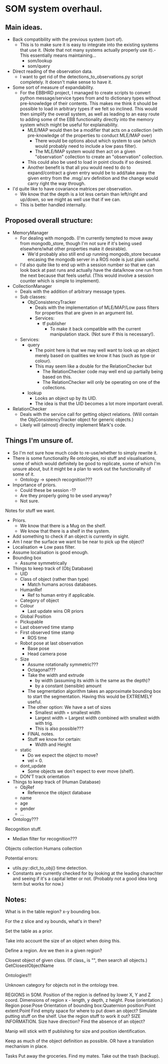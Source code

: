 # SOM system overhaul.

## Main ideas.
 - Back compatibility with the previous system (sort of). 
    - This is to make sure it is easy to integrate into the existing systems that use it. (Note that not many systems actually properly use it).- This essentially means maintaining...
        - som/lookup
        - som/query
 - Direct reading of the observation data.
    - I want to get rid of the detections_to_observations.py script completely. It doesn't make sense to have it.
 - Some sort of measure of expandability.
    - For the EBBHRD project, I managed to create scripts to convert python message/service types from and to dictionary types without pre-knowledge of their contents. This makes me think it should be possible to load in arbitrary types if we felt so inclined. This would then simplify the overall system, as well as leading to an easy route to adding some of the EBB functionality directly into the memory system which might be useful for explainability. 
        - MLE/MAP would then be a modifier that acts on a collection (with pre-knowledge of the properties to conduct MLE/MAP over)
            - There would be options about which system to use (which would probably need to include a low pass filter).
            - The MLE/MAP system would then act on a given "observation" collection to create an "observation" collection.
        - This could also be used to load in point clouds if so desired. 
        - Another benefit is that all you would need to do to expand/contract a given entry would be to add/take away the given entry from the .msg/.srv definition and the change would carry right the way through. 
 - I'd quite like to have covariance matrices per observation.
    - We know that the depth is a lot less certain than left/right and up/down, so we might as well use that if we can. 
    - This is better handled internally.

## Proposed overall structure:

 - MemoryManager
    - For dealing with mongodb. (I'm currently tempted to move away from mongodb_store, though I'm not sure if it's being used elsewhere/what other properties make it desirable).
        - We'd probably also still end up running mongodb_store becuase encasing the mongodb server in a ROS node is just plain useful.
    - I'd also quite like to end up with a session number so that we can look back at past runs and actually have the data/know one run from the next because that feels useful. (This would involve a session counter which is simple to implement).
 - CollectionManager
    - Deals with the addition of arbitrary message types.
    - Sub classes:
        - ObjConsistencyTracker
            - Deals with the implementation of MLE/MAP/Low pass filters for properties that are given in an argument list.
            - Services:
                - tf publisher
                    - To make it back compatible with the current manipulation stack. (Not sure if this is necessary!).
    - Services:
        - query
            - The point here is that we may well want to look up an object merely based on qualities we know it has (such as type or colour). 
            - This may seem like a double for the RelationChecker but 
                - The RelationChecker code may well end up partially being based on this.
                - The RelationChecker will only be operating on one of the collections.
        - lookup
            - Looks an object up by its UID.
            - The idea is that the UID becomes a lot more important overall.
 - RelationChecker
    - Deals with the service call for getting object relations. (Will contain the ObjConsistencyTracker object for generic objects.)
    - Likely will (almost) directly implement Mark's code.    

## Things I'm unsure of.
 - So I'm not sure how much code to re-use/whether to simply rewrite it. 
 - There is some functionality Re ontologies, roi stuff and visualisations, some of which would definitely be good to replicate, some of which I'm unsure about, but it might be a plan to work out the functionality of some of it.
    - Ontology -> speech recognition???
 - Importance of priors.
    - Could these be session -1?
    - Are they properly going to be used anyway?
    - Not sure.


Notes for stuff we want. 
 - Priors.
    - We know that there is a Mug on the shelf.
    - We know that there is a shelf in the system. 
 - Add something to check if an object is currently in sight.
 - Am I near the surface we want to be near to pick up the object?
 - Localisation => Low pass filter.
 - Assume localisation is good enough. 
 - Bounding box
    - Assume symmetrically 
 - Things to keep track of (Obj Database)
    - UID
    - Class of object (rather than type)
        - Match humans across databases. 
    - HumanRef
        - Ref to human entry if applicable.
    - Category of object
    - Colour
        - Last update wins OR priors
    - Global Position
    - Pickupable
    - Last observed time stamp
    - First observed time stamp
        - ROS time
    - Robot pose at last observation
        - Base pose
        - Head camera pose
    - Size
        - Assume rotationally symmetric???
        - Octagonal???
        - Take the width and extrude 
            - by width (assuming its width is the same as the depth)?
            - by a constant (sensible) amount
        - The segmentation algorithm takes an approximate bounding box to start the segmentation. Having this would be EXTREMELY useful. 
        - The other option: We have a set of sizes
            - Smallest width = smallest width
            - Largest width = Largest width combined with smallest width with trig.
            - This is also possible???
        - FINAL notes.
        - Stuff we know for certain:
            - Width and Height   
    - static
        - Do we expect the object to move?
        - vel = 0.
    - dont_update    
        - Some objects we don't expect to ever move (shelf).      
    - DON'T track orientation
 - Things to keep track of (Human Database)
    - ObjRef
        - Reference the object database
    - name 
    - age
    - gender
    - ...
 - Ontology???

Recognition stuff.
 - Median filter for recognition??? 

Objects collection
Humans collection


Potential errors:
- utils.py::dict_to_obj() time detection.
- Constants are currently checked for by looking at the leading charachter and seeing if it's a capital letter or not. (Probably not a good idea long term but works for now.)

## Notes: 
What is in the table region?
x-y bounding box.

For the z slice and xy bounds, what's in there?

Set the table as a prior.

Take into account the size of an object when doing this.

Define a region. Are we then in a given region?

Closest object of given class.
    (If class_ is "", then search all objects.)
    GetClosestObjectName

Ontologies!!!

Unknown category for objects not in the ontology tree.

REGIONS in SOM. 
    Position of the region is defined by lower X, Y and Z coord.
    Dimensions of region x - length, y depth, z height.
    Pose (orientation.)
    Region
        pose:Pose
            Orientation of bounding box:Quaternion
            position:Point
        extent:Point
Find empty space for where to put down an object?
    Simulate putting stuff on the shelf.
    Use the region stuff to work it out?
    SIZE INFORMATION.
        Size have direction?
    Find the absence of an object?


Manip will stick with tf publishing for size and position identification. 

Keep as much of the object definition as possible.
    OR have a translation mechanism in place.

Tasks
    Put away the groceries.
    Find my mates.
    Take out the trash (backup).


